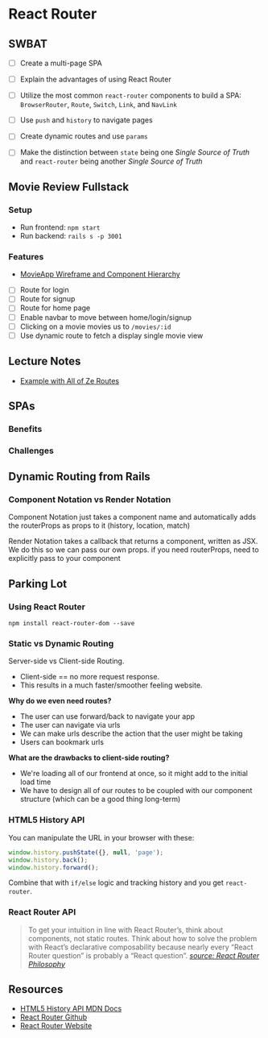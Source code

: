 React Router
============

## SWBAT

- [ ] Create a multi-page SPA
- [ ] Explain the advantages of using React Router
- [ ] Utilize the most common `react-router` components to build a SPA: `BrowserRouter`, `Route`, `Switch`, `Link`, and `NavLink`
- [ ] Use `push` and `history` to navigate pages
- [ ] Create dynamic routes and use `params`
- [ ] Make the distinction between `state` being one _Single Source of Truth_ and `react-router` being another _Single Source of Truth_



## Movie Review Fullstack 
### Setup 
- Run frontend: `npm start` 
- Run backend: `rails s -p 3001`

### Features
- [MovieApp Wireframe and Component Hierarchy](https://awwapp.com/b/ui0yjws5o/)
- [ ] Route for login
- [ ] Route for signup
- [ ] Route for home page
- [ ] Enable navbar to move between home/login/signup
- [ ] Clicking on a movie movies us to `/movies/:id`
- [ ] Use dynamic route to fetch a display single movie view

## Lecture Notes
- [Example with All of Ze Routes](https://github.com/sbal13/Project_Athena_client/blob/master/src/App.js)

## SPAs

### Benefits



### Challenges 



## Dynamic Routing from Rails





### Component Notation vs Render Notation
Component Notation just takes a component name and automatically adds the routerProps as props to it (history, location, match)

Render Notation takes a callback that returns a component, written as JSX. We do this so we can pass our own props.
if you need routerProps, need to explicitly pass to your component


## Parking Lot


### Using React Router
`npm install react-router-dom --save`

### Static vs Dynamic Routing

Server-side vs Client-side Routing.

- Client-side == no more request response.
- This results in a much faster/smoother feeling website.

**Why do we even need routes?**

- The user can use forward/back to navigate your app
- The user can navigate via urls
- We can make urls describe the action that the user might be taking
- Users can bookmark urls

**What are the drawbacks to client-side routing?**

- We're loading all of our frontend at once, so it might add to the initial load time
- We have to design all of our routes to be coupled with our component structure (which can be a good thing long-term)

### HTML5 History API

You can manipulate the URL in your browser with these:

```javascript
window.history.pushState({}, null, 'page');
window.history.back();
window.history.forward();
```

Combine that with `if/else` logic and tracking history and you get `react-router`.

### React Router API

> To get your intuition in line with React Router’s, think about components, not static routes. Think about how to solve the problem with React’s declarative composability because nearly every “React Router question” is probably a “React question”.
> [_source: React Router Philosophy_](https://reacttraining.com/react-router/web/guides/philosophy)

## Resources

- [HTML5 History API MDN Docs](https://developer.mozilla.org/en-US/docs/Web/API/History_API)
- [React Router Github](https://github.com/ReactTraining/react-router)
- [React Router Website](https://reacttraining.com/react-router/)




